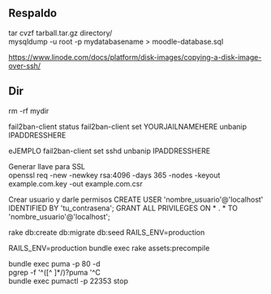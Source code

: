 
## Respaldo

tar cvzf tarball.tar.gz directory/  
mysqldump -u root -p  mydatabasename > moodle-database.sql


https://www.linode.com/docs/platform/disk-images/copying-a-disk-image-over-ssh/

 
## Dir

rm -rf mydir

fail2ban-client status
fail2ban-client set YOURJAILNAMEHERE unbanip IPADDRESSHERE

eJEMPLO
fail2ban-client set sshd unbanip IPADDRESSHERE


Generar llave para SSL  
openssl req -new -newkey rsa:4096 -days 365 -nodes -keyout example.com.key -out example.com.csr


Crear usuario y darle permisos
CREATE USER 'nombre_usuario'@'localhost' IDENTIFIED BY 'tu_contrasena';
GRANT ALL PRIVILEGES ON * . * TO 'nombre_usuario'@'localhost';



rake db:create db:migrate db:seed RAILS_ENV=production


RAILS_ENV=production bundle exec rake assets:precompile



bundle exec puma -p 80 -d  
pgrep -f '^([^ ]*/)?puma '^C  
bundle exec pumactl -p 22353 stop  
